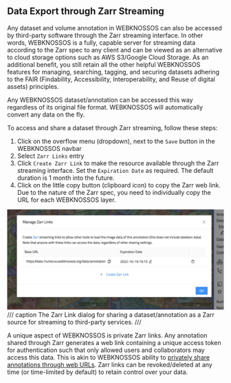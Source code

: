 ## Data Export through Zarr Streaming 

Any dataset and volume annotation in WEBKNOSSOS can also be accessed by third-party software through the Zarr streaming interface. In other words, WEBKNOSSOS is a fully, capable server for streaming data according to the Zarr spec to any client and can be viewed as an alternative to cloud storage options such as AWS S3/Google Cloud Storage. 
As an additional benefit, you still retain all the other helpful WEBKNOSSOS features for managing, searching, tagging, and securing datasets adhering to the FAIR (Findability, Accessibility, Interoperability, and Reuse of digital assets) principles.

Any WEBKNOSSOS dataset/annotation can be accessed this way regardless of its original file format. WEBKNOSSOS will automatically convert any data on the fly.

To access and share a dataset through Zarr streaming, follow these steps:

1. Click on the overflow menu (dropdown), next to the `Save` button in the WEBKNOSSOS navbar
2. Select `Zarr Links` entry
3. Click `Create Zarr Link` to make the resource available through the Zarr streaming interface. Set the `Expiration Date` as required. The default duration is 1 month into the future.
4. Click on the little copy button (clipboard icon) to copy the Zarr web link. Due to the nature of the Zarr spec, you need to individually copy the URL for each WEBKNOSSOS layer.

![The Zarr Link dialog for sharing a dataset/annotation as a Zarr source for streaming to third-party services.](../images/zarr_links.jpeg)
/// caption
The Zarr Link dialog for sharing a dataset/annotation as a Zarr source for streaming to third-party services.
///

A unique aspect of WEBKNOSSOS is private Zarr links. Any annotation shared through Zarr generates a web link containing a unique access token for authentication such that only allowed users and collaborators may access this data. This is akin to WEBKNOSSOS ability to [privately share annotations through web URLs](../sharing/annotation_sharing.md). Zarr links can be revoked/deleted at any time (or time-limited by default) to retain control over your data.